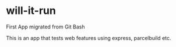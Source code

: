 # will-it-run
First App migrated from Git Bash

This is an app that tests web features using express, parcelbuild etc. 
